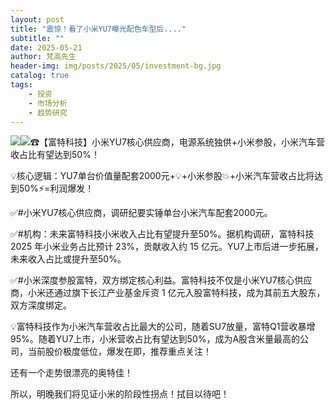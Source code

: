 ```yaml
---
layout: post
title: "震惊！看了小米YU7曝光配色车型后...."
subtitle: ""
date: 2025-05-21
author: 梵高先生
header-img: img/posts/2025/05/investment-bg.jpg
catalog: true
tags:
    - 投资
    - 市场分析
    - 趋势研究
---
```


![](https://mmbiz.qpic.cn/sz_mmbiz_jpg/https://mmbiz.qpic.cn/sz_mmbiz_jpg/ViaIfpMVXKTT4Dny5ZZjbWyibLJuv9KeUnk5siawZDGUB9XbwTVSTnGqJuSsniaOD1b43U0xCle4nFhfiajDicqSuYlQ/640?wx_fmt=jpeg&amp;from=appmsg)![](https://mmbiz.qpic.cn/sz_mmbiz_jpg/https://mmbiz.qpic.cn/sz_mmbiz_jpg/ViaIfpMVXKTT4Dny5ZZjbWyibLJuv9KeUnszuRZRcG6c7FonYmJozTomibLCCxktnAvuicX8AjzN6U9fHnia7AablIw/640?wx_fmt=jpeg&amp;from=appmsg)☎【富特科技】小米YU7核心供应商，电源系统独供+小米参股，小米汽车营收占比有望达到50%！

💡核心逻辑：YU7单台价值量配套2000元+💡+小米参股💥+小米汽车营收占比将达到50%⚡=利润爆发！

✅#小米YU7核心供应商，调研纪要实锤单台小米汽车配套2000元。

✅#机构：未来富特科技小米收入占比有望提升至50%。据机构调研，富特科技2025 年小米业务占比预计 23%，贡献收入约 15 亿元。YU7上市后进一步拓展，未来收入占比或提升至50%。

✅#小米深度参股富特，双方绑定核心利益。富特科技不仅是小米YU7核心供应商，小米还通过旗下长江产业基金斥资 1 亿元入股富特科技，成为其前五大股东，双方深度绑定。

💡富特科技作为小米汽车营收占比最大的公司，随着SU7放量，富特Q1营收暴增95%。随着YU7上市，小米营收占比有望达到50%，成为A股含米量最高的公司，当前股价极度低位，爆发在即，推荐重点关注！

还有一个走势很漂亮的奥特佳！

所以，明晚我们将见证小米的阶段性拐点！拭目以待吧！